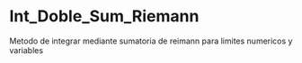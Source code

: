 # Int_Doble_Sum_Riemann
Metodo de integrar mediante sumatoria de reimann para limites numericos y variables
